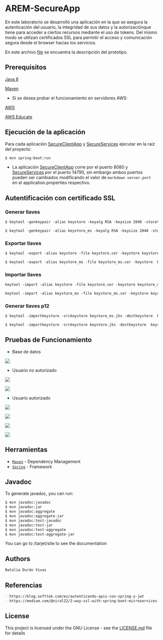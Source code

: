 # AREM-SecureApp

En este laboratorio se desarrolló una aplicación en la que se asegura la autenticación del usuario, la integridad de sus datos y la autorizaciónque tiene para acceder a ciertos recursos mediante el uso de tokens. Del mismo modo se utilizan certificados SSL para permitir el acceso y comunicación segura desde el browser hacias los servicios.

En este archivo [file](reporte.pdf) se encuentra la descripción del prototipo.

## Prerequisitos

[Java 8](https://www.oracle.com/java/technologies/javase-jdk8-downloads.html)

[Maven](https://maven.apache.org/install.html)

- Si se desea probar el funcionamiento en servidores AWS:

[AWS](https://signin.aws.amazon.com/signin?redirect_uri=https%3A%2F%2Faws.amazon.com%2Fmarketplace%2Fmanagement%2Fsignin%3Fstate%3DhashArgs%2523%26isauthcode%3Dtrue&client_id=arn%3Aaws%3Aiam%3A%3A015428540659%3Auser%2Faws-mp-seller-management-portal&forceMobileApp=0)

[AWS Educate](https://www.awseducate.com/signin/SiteLogin)

## Ejecución de la aplicación

Para cada aplicación [SecureClientApp](https://github.com/nduran06/AREM-SecureApp/tree/master/SecureClientApp) y [SecureServices](https://github.com/nduran06/AREM-SecureApp/tree/master/SecureServices) ejecutar en la raíz del proyecto:

```markdown
$ mvn spring-boot:run
```

- La aplicación [SecureClientApp](https://github.com/nduran06/AREM-SecureApp/tree/master/SecureClientApp) corre por el puerto 8080 y [SecureServices](https://github.com/nduran06/AREM-SecureApp/tree/master/SecureServices) por el puerto 14790, sin embargo ambos puertos pueden ser cambiados modificando el valor de ```markdown server.port ``` en el application.properties respectivo.

## Autentificación con certificado SSL

### Generar llaves

```markdown
$ keytool -genkeypair -alias keystore -keyalg RSA -keysize 2048 -storetype JKS -validity 3650 -keystore keystore.jks -ext SAN=dns:localhost,ip:127.0.0.1
```

```markdown
$ keytool -genkeypair -alias keystore_ms -keyalg RSA -keysize 2048 -storetype JKS -validity 3650 -keystore keystore_ms.jks -ext SAN=dns:localhost,ip:127.0.0.1
```

### Exportar llaves

```markdown
$ keytool -export -alias keystore -file keystore.cer -keystore keystore.jks
```

```markdown
$ keytool -export -alias keystore_ms -file keystore_ms.cer -keystore  keystore_ms.jks
```

### Importar llaves

```markdown
keytool -import -alias keystore -file keystore.cer -keystore keystore_ms.jks
```

```markdown
keytool -import -alias keystore_ms -file keystore_ms.cer -keystore keystore.jks
```

### Generar llaves p12

```markdown
$ keytool -importkeystore -srckeystore keystore_ms.jks -destkeystore  keystore_ms.p12 -srcstoretype JKS -deststoretype PKCS12 -srcstorepass password -deststorepass password -srcalias keystore_ms -srckeypass password -destkeypass password -noprompt
```

```markdown
$ keytool -importkeystore -srckeystore keystore.jks -destkeystore  keystore.p12 -srcstoretype JKS -deststoretype PKCS12 -srcstorepass password -deststorepass password -srcalias keystore -srckeypass password -destkeypass password -noprompt
```

## Pruebas de Funcionamiento

- Base de datos

![](https://github.com/nduran06/AREM-SecureApp/blob/master/images/7.png)

- Usuario no autorizado

![](https://github.com/nduran06/AREM-SecureApp/blob/master/images/1.png)

![](https://github.com/nduran06/AREM-SecureApp/blob/master/images/2.png)


- Usuario autorizado

![](https://github.com/nduran06/AREM-SecureApp/blob/master/images/3.png)

![](https://github.com/nduran06/AREM-SecureApp/blob/master/images/4.png)

![](https://github.com/nduran06/AREM-SecureApp/blob/master/images/5.png)

![](https://github.com/nduran06/AREM-SecureApp/blob/master/images/6.png)


## Herramientas

*   [`Maven`](https://maven.apache.org/) - Dependency Management
*   [`Spring`](https://spring.io/) - Framework

## Javadoc

To generate javadoc, you can run:

```markdown
$ mvn javadoc:javadoc
$ mvn javadoc:jar
$ mvn javadoc:aggregate
$ mvn javadoc:aggregate-jar
$ mvn javadoc:test-javadoc
$ mvn javadoc:test-jar
$ mvn javadoc:test-aggregate
$ mvn javadoc:test-aggregate-jar
```
You can go to /tarjet/site to see the documentation 

## Authors

```markdown
Natalia Durán Vivas
```

## Referencias

```markdown
- https://blog.softtek.com/es/autenticando-apis-con-spring-y-jwt
- https://medium.com/@niral22/2-way-ssl-with-spring-boot-microservices-2c97c974e83
```

## License

This project is licensed under the GNU License - see the [LICENSE.md](LICENSE) file for details

